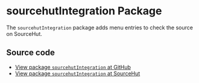 # sourcehutIntegration Package

The `sourcehutIntegration` package adds menu entries to check the source on SourceHut.

## Source code
* [View package `sourcehutIntegration` at GitHub](https://github.com/soapdog/patchfox/blob/master/src/packages/sourcehutIntegration) 
* [View package `sourcehutIntegration` at SourceHut](https://git.sr.ht/~soapdog/patchfox/tree/master/item/src/packages/sourcehutIntegration)
